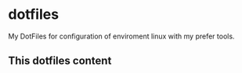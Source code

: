# dotfiles
My DotFiles for configuration of enviroment linux with my prefer tools.

## This dotfiles content

